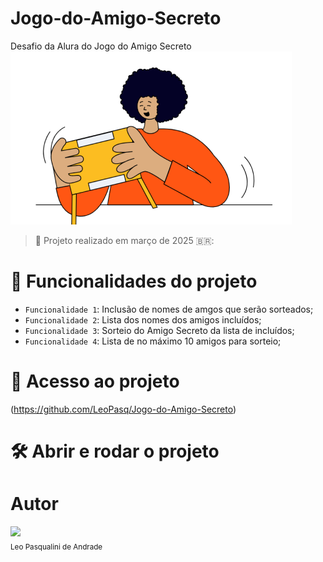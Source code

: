 # Jogo-do-Amigo-Secreto
Desafio da Alura do Jogo do Amigo Secreto
![Imagem do Jogo do Amigo Secreto](https://github.com/LeoPasq/Jogo-do-Amigo-Secreto/blob/main/Assets/amigo-secreto.png)
> :construction: Projeto realizado em março de 2025 🇧🇷:
>
# :hammer: Funcionalidades do projeto
- `Funcionalidade 1`: Inclusão de nomes de amgos que serão sorteados;
- `Funcionalidade 2`: Lista dos nomes dos amigos incluídos; 
- `Funcionalidade 3`: Sorteio do Amigo Secreto da lista de incluídos;
- `Funcionalidade 4`: Lista de no máximo 10 amigos para sorteio;
# 📁 Acesso ao projeto

(https://github.com/LeoPasq/Jogo-do-Amigo-Secreto)

# 🛠️ Abrir e rodar o projeto

# Autor

<img loading="lazy" src="https://avatars.githubusercontent.com/u/195818232?s=96&v=4" width=115><br><sub>Leo Pasqualini de Andrade</sub>
